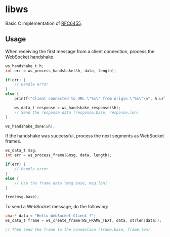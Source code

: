 # libws

Basic C implementation of [RFC6455](https://tools.ietf.org/html/rfc6455).

## Usage

When receiving the first message from a client connection, process the WebSocket handshake.

```c
ws_handshake_t h;
int err = ws_process_handshake(&h, data, length);

if(err) {
	// Handle error
}
else {
	printf("Client connected to URL \"%s\" from origin \"%s\"\n", h.url, h.origin);

	ws_data_t response = ws_handshake_response(&h);
	// Send the response data (response.base, response.len)
}

ws_handshake_done(&h);
```

If the handshake was successful, process the next segments as WebSocket frames.

```c
ws_data_t msg;
int err = ws_process_frame(&msg, data, length);

if(err) {
	// Handle error
}
else {
	// Use the frame data (msg.base, msg.len)
}

free(msg.base);
```

To send a WebSocket message, do the following:

```c
char* data = "Hello WebSocket Client !";
ws_data_t frame = ws_create_frame(WS_FRAME_TEXT, data, strlen(data));

// Then send the frame to the connection (frame.base, frame.len).
```

